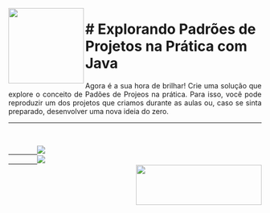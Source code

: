<p><img src="https://user-images.githubusercontent.com/63436406/135923346-356d7624-d95e-4ca0-90c0-1fe3f950a669.png" align="left" height="150px" width="150px">
    <h1># Explorando Padrões de Projetos na Prática com Java</h1> 
    <p align="justify">
    Agora é a sua hora de brilhar! Crie uma solução que explore o conceito de Padões de Projeos na prática. Para isso, você pode reproduzir um dos projetos que criamos durante as aulas ou, caso se sinta preparado, desenvolver uma nova ideia do zero.
    </p>
</p>      

---

<br>
    <code><a href="https:/discord.com">
        <img src="https://img.shields.io/badge/Léo Albergaria%20-%237289DA.svg?&style=for-the-badge&logo=discord&logoColor=white" /></a></code>
    <code><a href="https://www.linkedin.com/in/adm-leo-albergaria/">
        <img src="https://img.shields.io/badge/linkedin%20-%230077B5.svg?&style=for-the-badge&logo=linkedin&logoColor=white" /></a></code>
<br>     

<a href="https://www.digitalinnovation.one/">
    <img src="https://user-images.githubusercontent.com/63436406/127776292-9ec4809a-1137-4dc8-b493-7de0186fd55c.png" align="right" height="80px" width="250px" ></a>
